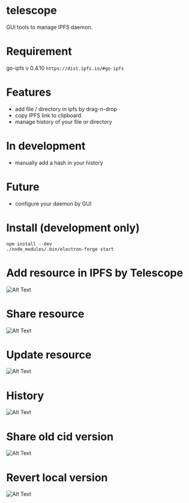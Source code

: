 # telescope

GUI tools to manage IPFS daemon.

# Requirement

go-ipfs v 0.4.10 `https://dist.ipfs.io/#go-ipfs`

# Features
* add file / directory in ipfs by drag-n-drop
* copy IPFS link to clipboard
* manage history of your file or directory


# In development
* manually add a hash in your history

# Future
* configure your daemon by GUI

# Install (development only)
```
npm install --dev 
./node_modules/.bin/electron-forge start
```

# Add resource in IPFS by Telescope
![Alt Text](https://media.giphy.com/media/3o7aD4GugsHoa7plYY/giphy.gif)

# Share resource 
![Alt Text](https://media.giphy.com/media/3ohhwxwXgZs3Nv9mdW/giphy.gif)

# Update resource 
![Alt Text](https://media.giphy.com/media/l1J9AK7TMq3mh46Fa/giphy.gif)

# History 
![Alt Text](https://media.giphy.com/media/3ohhwMTn51CaekJZyU/giphy.gif)

# Share old cid version 
![Alt Text](https://media.giphy.com/media/l1J9wVfgMtqtgqZmE/giphy.gif)

# Revert local version
![Alt Text](https://media.giphy.com/media/l1J9Mwhe4fJzRgFG0/giphy.gif)
